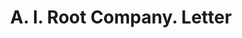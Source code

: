 ---
doi: 10.7916/D8K94KPX
date_other: '1928'
date_other_textual: '1928'
form: correspondence
genre:
- Letters (correspondence)
name:
- A. I. Root Company
object_in_context_url: https://biggert.cul.columbia.edu/items/view/ave_biggert_01313
subject_hierarchical_geographic:
- Medina, Ohio, United States
subject_name:
- A. I. Root Company
title: A. I. Root Company. Letter
sort_title: A. I. Root Company. Letter
call_number: ave_biggert_01313
coordinates:
- 41.13583333333333,-81.86416666666666
pid: ave_biggert_01313
identifiers: ave_biggert_01313
thumbnail: https://derivativo-3.library.columbia.edu/iiif/2/ldpd:343094/full/!256,256/0/native.jpg
permalink: /biggert/ave_biggert_01313/
layout: iiif-image-page
---